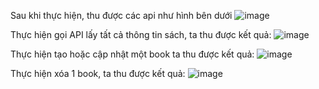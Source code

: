 Sau khi thực hiện, thu được các api như hình bên dưới
![image](https://github.com/user-attachments/assets/2c6e26a2-aa1e-4cef-a9b0-2240cf84e8c5)

Thực hiện gọi API lấy tất cả thông tin sách, ta thu được kết quả:
![image](https://github.com/user-attachments/assets/799f0b50-f99b-4f84-9417-c4a4e496f58e)

Thực hiện tạo hoặc cập nhật một book ta thu được kết quả:
![image](https://github.com/user-attachments/assets/dbce4758-66eb-4f80-bacc-55570c9e90f1)

Thực hiện xóa 1 book, ta thu được kết quả:
![image](https://github.com/user-attachments/assets/aa5335ab-7ea9-4eb8-afdc-a973ff42b7d1)
